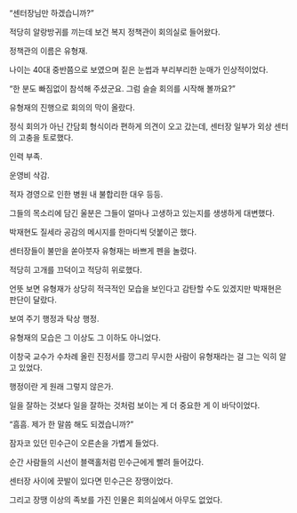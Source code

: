 “센터장님만 하겠습니까?”

적당히 알랑방귀를 끼는데 보건 복지 정책관이 회의실로 들어왔다.

정책관의 이름은 유형재.

나이는 40대 중반쯤으로 보였으며 짙은 눈썹과 부리부리한 눈매가 인상적이었다.

“한 분도 빠짐없이 참석해 주셨군요. 그럼 슬슬 회의를 시작해 볼까요?”

유형재의 진행으로 회의의 막이 올랐다.

정식 회의가 아닌 간담회 형식이라 편하게 의견이 오고 갔는데, 센터장 일부가 외상 센터의 고충을 토로했다.

인력 부족.

운영비 삭감.

적자 경영으로 인한 병원 내 불합리한 대우 등등.

그들의 목소리에 담긴 울분은 그들이 얼마나 고생하고 있는지를 생생하게 대변했다.

박재현도 질세라 공감의 메시지를 한마디씩 덧붙이곤 했다.

센터장들이 불만을 쏟아붓자 유형재는 바쁘게 펜을 놀렸다.

적당히 고개를 끄덕이고 적당히 위로했다.

언뜻 보면 유형재가 상당히 적극적인 모습을 보인다고 감탄할 수도 있겠지만 박재현은 판단이 달랐다.

보여 주기 행정과 탁상 행정.

유형재의 모습은 그 이상도 그 이하도 아니었다.

이창국 교수가 수차례 올린 진정서를 깡그리 무시한 사람이 유형재라는 걸 그는 익히 알고 있었다.

행정이란 게 원래 그렇지 않은가.

일을 잘하는 것보다 일을 잘하는 것처럼 보이는 게 더 중요한 게 이 바닥이었다.

“흠흠. 제가 한 말씀 해도 되겠습니까?”

잠자코 있던 민수근이 오른손을 가볍게 들었다.

순간 사람들의 시선이 블랙홀처럼 민수근에게 빨려 들어갔다.

센터장 사이에 끗발이 있다면 민수근은 장땡이었다.

그리고 장땡 이상의 족보를 가진 인물은 회의실에서 아무도 없었다.